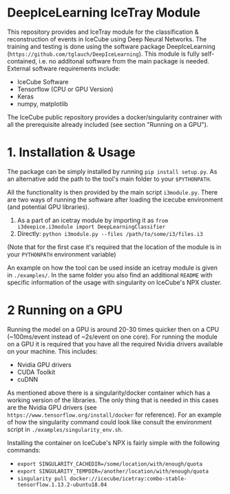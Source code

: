 # DeepIceLearning IceTray Module

This repository provides and IceTray module for the classification & reconstruction of events in IceCube using Deep Neural Networks. The training and testing is done using the software package DeepIceLearning (`https://github.com/tglauch/DeepIceLearning`). This module is fully self-contained, i.e. no additonal software from the main package is needed. External software requirements include:
- IceCube Software
- Tensorflow (CPU or GPU Version)
- Keras
- numpy, matplotlib

The IceCube public repository provides a docker/singularity contrainer with all the prerequisite already included (see section "Running on a GPU").

# 1. Installation & Usage

The package can be simply installed by running `pip install setup.py`. As an alternative add the path to the tool's main folder to your `$PYTHONPATH`. 

All the functionality is then provided by the main script `i3module.py`. There are two ways of running the software after loading the icecube environment (and potential GPU libraries).

1. As a part of an icetray module by importing it as `from i3deepice.i3module import DeepLearningClassifier`
2. Directly: `python i3module.py --files /path/to/some/i3/files.i3 `

(Note that for the first case it's required that the location of the module is in your `PYTHONPATH` environment variable)

An example on how the tool can be used inside an icetray module is given in `./examples/`. In the same folder you also find an additional `README` with specific information of the usage with singularity on IceCube's NPX cluster.


# 2 Running on a GPU

Running the model on a GPU is around 20-30 times quicker then on a CPU (~100ms/event instead of ~2s/event on one core). For running the module on a GPU it is required that you have all the required Nvidia drivers available on your machine. 
This includes:
  - Nvidia GPU drivers
  - CUDA Toolkit
  - cuDNN
  
As mentioned above there is a singularity/docker container which has a working version of the libraries. The only thing that is needed in this cases are the Nvidia GPU drivers (see `https://www.tensorflow.org/install/docker` for reference). For an example of how the singularity command could look like consult the environment script in `./examples/singularity_env.sh`.

Installing the container on IceCube's NPX is fairly simple with the following commands:
  - `export SINGULARITY_CACHEDIR=/some/location/with/enough/quota`
  - `export SINGULARITY_TEMPDIR=/another/location/with/enough/quota`
  - `singularity pull docker://icecube/icetray:combo-stable-tensorflow.1.13.2-ubuntu18.04`
